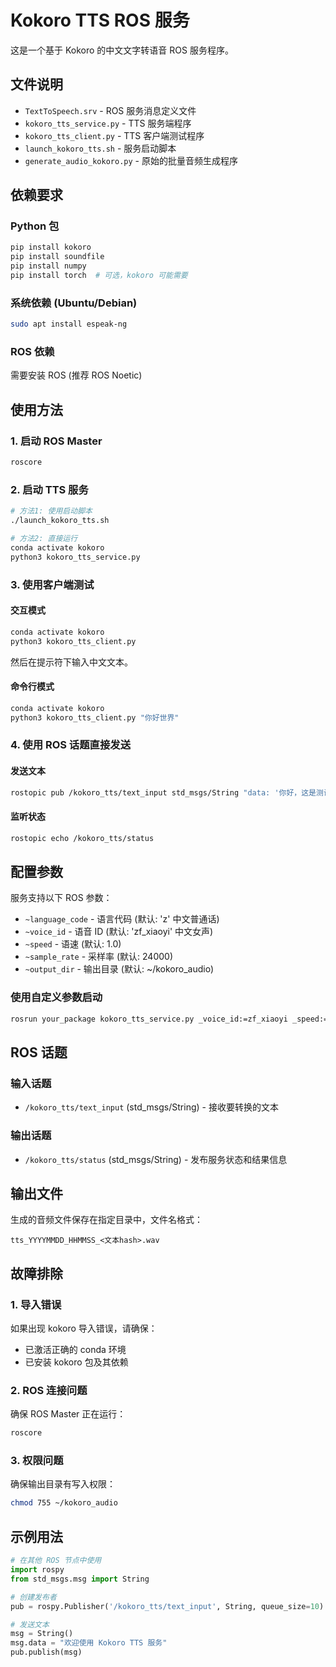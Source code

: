# Kokoro TTS ROS 服务

这是一个基于 Kokoro 的中文文字转语音 ROS 服务程序。

## 文件说明

- `TextToSpeech.srv` - ROS 服务消息定义文件
- `kokoro_tts_service.py` - TTS 服务端程序
- `kokoro_tts_client.py` - TTS 客户端测试程序
- `launch_kokoro_tts.sh` - 服务启动脚本
- `generate_audio_kokoro.py` - 原始的批量音频生成程序

## 依赖要求

### Python 包
```bash
pip install kokoro
pip install soundfile
pip install numpy
pip install torch  # 可选，kokoro 可能需要
```

### 系统依赖 (Ubuntu/Debian)
```bash
sudo apt install espeak-ng
```

### ROS 依赖
需要安装 ROS (推荐 ROS Noetic)

## 使用方法

### 1. 启动 ROS Master
```bash
roscore
```

### 2. 启动 TTS 服务
```bash
# 方法1: 使用启动脚本
./launch_kokoro_tts.sh

# 方法2: 直接运行
conda activate kokoro
python3 kokoro_tts_service.py
```

### 3. 使用客户端测试

#### 交互模式
```bash
conda activate kokoro
python3 kokoro_tts_client.py
```
然后在提示符下输入中文文本。

#### 命令行模式
```bash
conda activate kokoro
python3 kokoro_tts_client.py "你好世界"
```

### 4. 使用 ROS 话题直接发送

#### 发送文本
```bash
rostopic pub /kokoro_tts/text_input std_msgs/String "data: '你好，这是测试文本'"
```

#### 监听状态
```bash
rostopic echo /kokoro_tts/status
```

## 配置参数

服务支持以下 ROS 参数：

- `~language_code` - 语言代码 (默认: 'z' 中文普通话)
- `~voice_id` - 语音 ID (默认: 'zf_xiaoyi' 中文女声)
- `~speed` - 语速 (默认: 1.0)
- `~sample_rate` - 采样率 (默认: 24000)
- `~output_dir` - 输出目录 (默认: ~/kokoro_audio)

### 使用自定义参数启动
```bash
rosrun your_package kokoro_tts_service.py _voice_id:=zf_xiaoyi _speed:=1.2 _output_dir:=/tmp/audio
```

## ROS 话题

### 输入话题
- `/kokoro_tts/text_input` (std_msgs/String) - 接收要转换的文本

### 输出话题
- `/kokoro_tts/status` (std_msgs/String) - 发布服务状态和结果信息

## 输出文件

生成的音频文件保存在指定目录中，文件名格式：
```
tts_YYYYMMDD_HHMMSS_<文本hash>.wav
```

## 故障排除

### 1. 导入错误
如果出现 kokoro 导入错误，请确保：
- 已激活正确的 conda 环境
- 已安装 kokoro 包及其依赖

### 2. ROS 连接问题
确保 ROS Master 正在运行：
```bash
roscore
```

### 3. 权限问题
确保输出目录有写入权限：
```bash
chmod 755 ~/kokoro_audio
```

## 示例用法

```python
# 在其他 ROS 节点中使用
import rospy
from std_msgs.msg import String

# 创建发布者
pub = rospy.Publisher('/kokoro_tts/text_input', String, queue_size=10)

# 发送文本
msg = String()
msg.data = "欢迎使用 Kokoro TTS 服务"
pub.publish(msg)
``` 